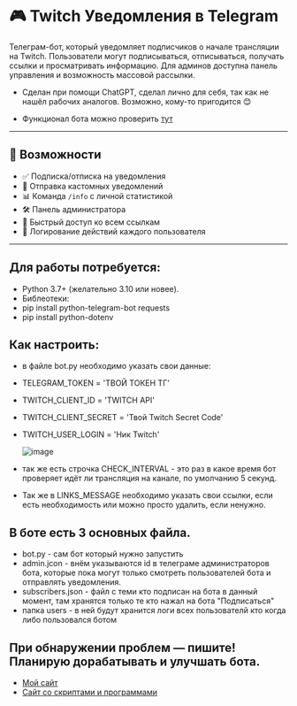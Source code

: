 # 🎮 Twitch Уведомления в Telegram

Телеграм-бот, который уведомляет подписчиков о начале трансляции на Twitch.
Пользователи могут подписываться, отписываться, получать ссылки и просматривать информацию.
Для админов доступна панель управления и возможность массовой рассылки.

- Сделан при помощи ChatGPT, сделал лично для себя, так как не нашёл рабочих аналогов. Возможно, кому-то пригодится 😊

- Функционал бота можно проверить [тут](https://t.me/bedmah_bot)

---

## 🚀 Возможности

- ✅ Подписка/отписка на уведомления
- 🔔 Отправка кастомных уведомлений
- 📊 Команда `/info` с личной статистикой
- 🛠 Панель администратора
- 🔗 Быстрый доступ ко всем ссылкам
- 📁 Логирование действий каждого пользователя

---

## Для работы потребуется: 
- Python 3.7+ (желательно 3.10 или новее).
- Библеотеки:
- pip install python-telegram-bot requests
- pip install python-dotenv

## Как настроить: 
- в файле bot.py необходимо указать свои данные:
- TELEGRAM_TOKEN = 'ТВОЙ ТОКЕН ТГ'
- TWITCH_CLIENT_ID = 'TWITCH API'
- TWITCH_CLIENT_SECRET = 'Твой Twitch Secret Code'
- TWITCH_USER_LOGIN = 'Ник Twitch'

  ![image](https://github.com/user-attachments/assets/15afc591-874c-4339-9c59-ed2e8b652be2)


- так же есть строчка CHECK_INTERVAL - это раз в какое время бот проверяет идёт ли трансляция на канале, по умолчанию 5 секунд.

- Так же в LINKS_MESSAGE необходимо указать свои ссылки, если есть необходимость или можно просто удалить, если ненужно.

## В боте есть 3 основных файла.
- bot.py - сам бот который нужно запустить
- admin.jcon - внём указываются id в телеграме администраторов бота, которые пока могут только смотреть пользователей бота и отправлять уведомления.
- subscribers.json - файл с теми кто подписан на бота в данный момент, там хранятся только те кто нажал на бота "Подписаться"
- папка users - в ней будут хранится логи всех пользователй кто когда либо пользовался ботом

## При обнаружении проблем — пишите! Планирую дорабатывать и улучшать бота.
- [Мой сайт](https://bedmah.ru/)
- [Сайт со скриптами и программами](https://tech.bedmah.ru/)
